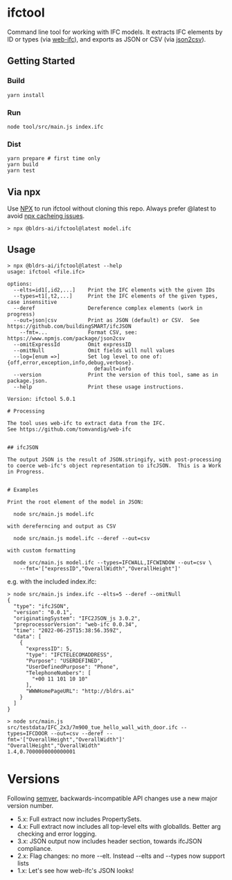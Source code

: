 # ifctool
Command line tool for working with IFC models.  It extracts IFC elements by ID or types (via [web-ifc](https://github.com/tomvandig/web-ifc)), and exports as JSON or CSV (via [json2csv](https://www.npmjs.com/package/json2csv)).

## Getting Started

### Build
```
yarn install
```

### Run
```
node tool/src/main.js index.ifc
```

### Dist
```
yarn prepare # first time only
yarn build
yarn test
```

## Via npx
Use [NPX](https://nodejs.dev/learn/the-npx-nodejs-package-runner) to run ifctool without cloning this repo.  Always prefer @latest to avoid [npx cacheing issues](https://github.com/npm/cli/issues/2329).
```
> npx @bldrs-ai/ifctool@latest model.ifc
```

## Usage
```
> npx @bldrs-ai/ifctool@latest --help
usage: ifctool <file.ifc>

options:
  --elts=id1[,id2,...]    Print the IFC elements with the given IDs
  --types=t1[,t2,...]     Print the IFC elements of the given types, case insensitive
  --deref                 Dereference complex elements (work in progress)
  --out=json|csv          Print as JSON (default) or CSV.  See https://github.com/buildingSMART/ifcJSON
    --fmt=...             Format CSV, see: https://www.npmjs.com/package/json2csv
  --omitExpressId         Omit expressID
  --omitNull              Omit fields will null values
  --log=[enum =>]         Set log level to one of: {off,error,exception,info,debug,verbose}.
                            default=info
  --version               Print the version of this tool, same as in package.json.
  --help                  Print these usage instructions.

Version: ifctool 5.0.1

# Processing

The tool uses web-ifc to extract data from the IFC.
See https://github.com/tomvandig/web-ifc


## ifcJSON

The output JSON is the result of JSON.stringify, with post-processing
to coerce web-ifc's object representation to ifcJSON.  This is a Work
in Progress.


# Examples

Print the root element of the model in JSON:

  node src/main.js model.ifc

with dereferncing and output as CSV

  node src/main.js model.ifc --deref --out=csv

with custom formatting

  node src/main.js model.ifc --types=IFCWALL,IFCWINDOW --out=csv \
    --fmt='["expressID","OverallWidth","OverallHeight"]'
```

e.g. with the included index.ifc:

```
> node src/main.js index.ifc --elts=5 --deref --omitNull
{
  "type": "ifcJSON",
  "version": "0.0.1",
  "originatingSystem": "IFC2JSON_js 3.0.2",
  "preprocessorVersion": "web-ifc 0.0.34",
  "time": "2022-06-25T15:38:56.359Z",
  "data": [
    {
      "expressID": 5,
      "type": "IFCTELECOMADDRESS",
      "Purpose": "USERDEFINED",
      "UserDefinedPurpose": "Phone",
      "TelephoneNumbers": [
        "+00 11 101 10 10"
      ],
      "WWWHomePageURL": "http://bldrs.ai"
    }
  ]
}
```

```
> node src/main.js src/testdata/IFC_2x3/7m900_tue_hello_wall_with_door.ifc --types=IFCDOOR --out=csv --deref --fmt='["OverallHeight","OverallWidth"]'
"OverallHeight","OverallWidth"
1.4,0.7000000000000001
```

# Versions
Following [semver](https://semver.org/), backwards-incompatible API changes use a new major version number.
- 5.x: Full extract now includes PropertySets.
- 4.x: Full extract now includes all top-level elts with globalIds.  Better arg checking and error logging. 
- 3.x: JSON output now includes header section, towards ifcJSON compliance.
- 2.x: Flag changes: no more --elt. Instead --elts and --types now support lists
- 1.x: Let's see how web-ifc's JSON looks!
